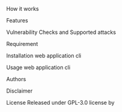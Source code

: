 

How it works



Features



Vulnerability Checks and Supported attacks

Requirement

Installation
web
application
cli

Usage
web
application
cli


Authors


Disclaimer



License
Released under GPL-3.0 license by 


